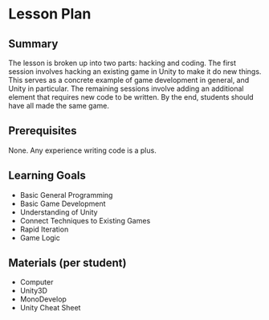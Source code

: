 # Lesson Plan

## Summary

The lesson is broken up into two parts: hacking and coding. The first session involves hacking an existing game in Unity to make it do new things. This serves as a concrete example of game development in general, and Unity in particular. The remaining sessions involve adding an additional element that requires new code to be written. By the end, students should have all made the same game.

## Prerequisites

None. Any experience writing code is a plus.

## Learning Goals
- Basic General Programming
- Basic Game Development
- Understanding of Unity
- Connect Techniques to Existing Games
- Rapid Iteration
- Game Logic

## Materials (per student)
- Computer
- Unity3D
- MonoDevelop
- Unity Cheat Sheet